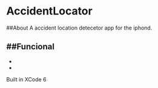 # AccidentLocator

##About 
A accident location detecetor app for the iphond.


##Funcional
-
-
-

Built in XCode 6
